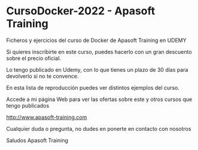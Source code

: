 # CursoDocker-2022 - Apasoft Training
Ficheros y ejercicios del curso de Docker de Apasoft Training en UDEMY

Si quieres inscribirte en este curso, puedes hacerlo con un gran descuento sobre el precio oficial.

Lo tengo publicado en Udemy, con lo que tienes un plazo de 30 días para devolverlo si no te convence.

En esta lista de reproducción puedes ver distintos ejemplos del curso.

Accede a mi página Web para ver las ofertas sobre este y otros cursos que tengo publicados

http://www.apasoft-training.com

Cualquier duda o pregunta, no dudes en ponerte en contacto con nosotros

Saludos
Apasoft Training

